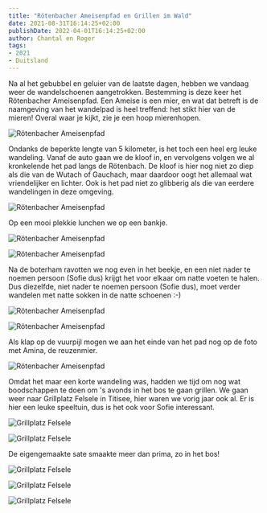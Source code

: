 ```yaml
---
title: "Rötenbacher Ameisenpfad en Grillen im Wald"
date: 2021-08-31T16:14:25+02:00
publishDate: 2022-04-01T16:14:25+02:00
author: Chantal en Roger
tags:
- 2021
- Duitsland
---
```


Na al het gebubbel en geluier van de laatste dagen, hebben we vandaag weer de wandelschoenen aangetrokken. Bestemming is deze keer het Rötenbacher Ameisenpfad. Een Ameise is een mier, en wat dat betreft is de naamgeving van het wandelpad is heel treffend: het stikt hier van de mieren! Overal waar je kijkt, zie je een hoop mierenhopen.

![Rötenbacher Ameisenpfad](./images/IMG_1221.JPG)

Ondanks de beperkte lengte van 5 kilometer, is het toch een heel erg leuke wandeling. Vanaf de auto gaan we de kloof in, en vervolgens volgen we al kronkelende het pad langs de Rötenbach. De kloof is hier nog niet zo diep als die van de Wutach of Gauchach, maar daardoor oogt het allemaal wat vriendelijker en lichter. Ook is het pad niet zo glibberig als die van eerdere wandelingen in deze omgeving.

![Rötenbacher Ameisenpfad](./images/IMG_9737.jpg)

Op een mooi plekkie lunchen we op een bankje.

![Rötenbacher Ameisenpfad](./images/GOPR0195.JPG)

![Rötenbacher Ameisenpfad](./images/GOPR0196.JPG)

Na de boterham ravotten we nog even in het beekje, en een niet nader te noemen persoon (Sofie dus) krijgt het voor elkaar om natte voeten te halen. Dus diezelfde, niet nader te noemen persoon (Sofie dus), moet verder wandelen met natte sokken in de natte schoenen :-)

![Rötenbacher Ameisenpfad](./images/IMG_9749.jpg)

![Rötenbacher Ameisenpfad](./images/IMG_9759.jpg)

Als klap op de vuurpijl mogen we aan het einde van het pad nog op de foto met Amina, de reuzenmier.

![Rötenbacher Ameisenpfad](./images/IMG_1209.JPG)

Omdat het maar een korte wandeling was, hadden we tijd om nog wat boodschappen te doen om 's avonds in het bos te gaan grillen. We gaan weer naar Grillplatz Felsele in Titisee, hier waren we vorig jaar ook al. Er is hier een leuke speeltuin, dus is het ook voor Sofie interessant.

![Grillplatz Felsele](./images/IMG_1230.JPG)

![Grillplatz Felsele](./images/IMG_1235.JPG)

De eigengemaakte sate smaakte meer dan prima, zo in het bos!

![Grillplatz Felsele](./images/IMG_1223.JPG)

![Grillplatz Felsele](./images/IMG_9777.JPG)

![Grillplatz Felsele](./images/IMG_9771.jpg)
